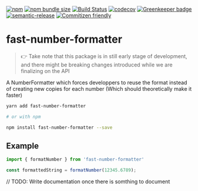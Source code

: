 [![npm](https://img.shields.io/npm/v/fast-number-formatter.svg)](https://www.npmjs.com/package/fast-number-formatter)
[![npm bundle size](https://img.shields.io/bundlephobia/minzip/fast-number-formatter.svg)](https://bundlephobia.com/result?p=fast-number-formatter)
[![Build Status](https://travis-ci.org/matmalkowski/react-handyman.svg?branch=master)](https://travis-ci.org/matmalkowski/react-handyman)
[![codecov](https://codecov.io/gh/matmalkowski/react-handyman/branch/master/graph/badge.svg)](https://codecov.io/gh/matmalkowski/react-handyman)
[![Greenkeeper badge](https://badges.greenkeeper.io/matmalkowski/react-handyman.svg)](https://greenkeeper.io/)
[![semantic-release](https://img.shields.io/badge/%20%20%F0%9F%93%A6%F0%9F%9A%80-semantic--release-e10079.svg)](https://github.com/semantic-release/semantic-release)
[![Commitizen friendly](https://img.shields.io/badge/commitizen-friendly-brightgreen.svg)](http://commitizen.github.io/cz-cli/)

# fast-number-formatter

> 👉 Take note that this package is in still early stage of development, and there might be breaking changes introduced while we are finalizing on the API

A NumberFormatter which forces developpers to reuse the format instead of creating new copies for each number (Which should theoretically make it faster)

```bash
yarn add fast-number-formatter

# or with npm

npm install fast-number-formatter --save
```

## Example

```ts
import { formatNumber } from 'fast-number-formatter'

const formattedString = formatNumber(12345.6789);
```


// TODO: Write documentation once there is somthing to document

